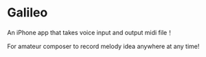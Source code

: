 # Galileo

An iPhone app that takes voice input and output midi file！

For amateur composer to record melody idea anywhere at any time!
